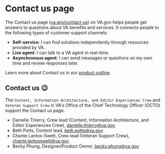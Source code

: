 # Contact us page
The Contact us page ([va.gov/contact-us](va.gov/contact-us)) on VA.gov helps people get answers to questions about VA benefits and services. It connects people to the following types of customer support channels: 
- **Self-service**: I can find solutions independently through resources provided by VA.
- **Live agent**: I can talk to a VA agent in real-time.
- **Asynchronous agent**: I can send messages or questions on my own time and review responses later.

Learn more about Contact us in our [product outline](https://github.com/department-of-veterans-affairs/va.gov-team/edit/master/teams/veteran%20support%20crew/Contact%20us%20page/product/Product%20outline.md).

## Contact us 😉
The `Content, Information Architecture, and Editor Experiences Crew` and `Veteran Support Crew` in VA's Office of the Chief Technology Officer (OCTO) support the Contact us page. 

- Danielle Thierry, Crew lead (Content, Information Architecture, and Editor Experiences Crew), danielle.thierry@va.gov
- Beth Potts, Content lead, beth.potts@va.gov
- Chante Lantos-Swett, Crew lead (Veteran Support Crew), chante.lantosswett@va.gov
- Becky Phung, Designer/Product Owner, becky.phung@va.gov

